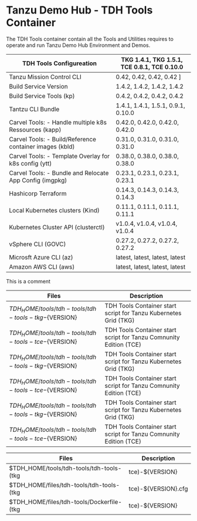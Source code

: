# Tanzu Demo Hub - TDH Tools Container


The TDH Tools container contain all the Tools and Utilities requires to operate and run Tanzu Demo Hub Environment and Demos. 

| TDH Tools Configureation | TKG 1.4.1, TKG 1.5.1, TCE 0.8.1, TCE 0.10.0 |
| --- | --- | 
| Tanzu Mission Control CLI | 0.42, 0.42, 0.42, 0.42 ]
| Build Service Version | 1.4.2, 1.4.2, 1.4.2, 1.4.2 |
| Build Service Tools (kp) | 0.4.2, 0.4.2, 0.4.2, 0.4.2 |
| Tantzu CLI Bundle | 1.4.1, 1.4.1, 1.5.1, 0.9.1, 0.10.0 |
| Carvel Tools: - Handle multiple k8s Ressources (kapp) | 0.42.0, 0.42.0, 0.42.0, 0.42.0 |
| Carvel Tools: - Build/Reference container images (kbld) | 0.31.0, 0.31.0, 0.31.0, 0.31.0 | 
| Carvel Tools: - Template Overlay for k8s config (ytt) | 0.38.0, 0.38.0, 0.38.0, 0.38.0 |
| Carvel Tools: - Bundle and Relocate App Config (imgpkg) | 0.23.1, 0.23.1, 0.23.1, 0.23.1 |
| Hashicorp Terraform | 0.14.3, 0.14.3, 0.14.3, 0.14.3 |
| Local Kubernetes clusters (Kind) | 0.11.1, 0.11.1, 0.11.1, 0.11.1 |
| Kubernetes Cluster API (clusterctl) | v1.0.4, v1.0.4, v1.0.4, v1.0.4 |
| vSphere CLI (GOVC) | 0.27.2, 0.27.2, 0.27.2, 0.27.2 |
| Microsft Azure CLI (az) | latest, latest, latest, latest |
| Amazon AWS CLI (aws) | latest, latest, latest, latest |

This is a comment


| Files | Description |
| --- | --- |
| $TDH_HOME/tools/tdh-tools/tdh-tools-tkg-${VERSION} | TDH Tools Container start script for Tanzu Kubernetes Grid (TKG)
| $TDH_HOME/tools/tdh-tools/tdh-tools-tce-${VERSION} | TDH Tools Container start script for Tanzu Comnunity Edition (TCE) 
| $TDH_HOME/tools/tdh-tools/tdh-tools-tkg-${VERSION} | TDH Tools Container start script for Tanzu Kubernetes Grid (TKG)
| $TDH_HOME/tools/tdh-tools/tdh-tools-tce-${VERSION} | TDH Tools Container start script for Tanzu Comnunity Edition (TCE) 
| $TDH_HOME/tools/tdh-tools/tdh-tools-tkg-${VERSION} | TDH Tools Container start script for Tanzu Kubernetes Grid (TKG)
| $TDH_HOME/tools/tdh-tools/tdh-tools-tce-${VERSION} | TDH Tools Container start script for Tanzu Comnunity Edition (TCE) 

| Files | Description |
| --- | --- |
| $TDH_HOME/tools/tdh-tools/tdh-tools-(tkg|tce)-${VERSION} | TDH Tools Container start script for Tanzu Kubernetes Grid (TKG) or Tanzu Comnunity Edition (TCE)
| $TDH_HOME/files/tdh-tools/tdh-tools-(tkg|tce)-${VERSION}.cfg | TDH Tools Container Configuration for Tanzu Kubernetes Grid (TKG) or Tanzu Comnunity Edition (TCE)
| $TDH_HOME/files/tdh-tools/Dockerfile-(tkg|tce)-${VERSION} | TDH Tools Container Dockerfile for Tanzu Kubernetes Grid (TKG) or Tanzu Comnunity Edition (TCE)


